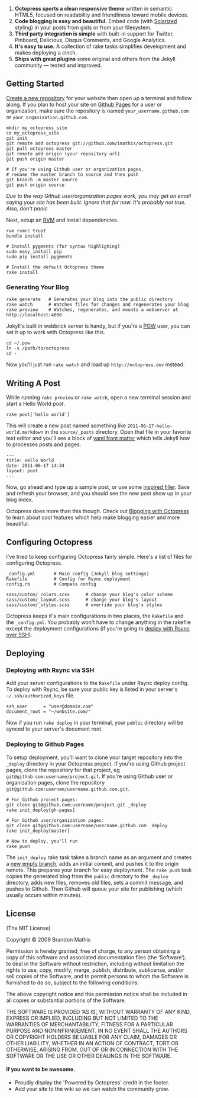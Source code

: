 1. **Octopress sports a clean responsive theme** written in semantic HTML5, focused on readability and friendliness toward mobile devices.
2. **Code blogging is easy and beautiful.** Embed code (with [Solarized](http://ethanschoonover.com/solarized) styling) in your posts from gists or from your filesystem.
3. **Third party integration is simple** with built-in support for Twitter, Pinboard, Delicious, Disqus Comments, and Google Analytics.
4. **It's easy to use.** A collection of rake tasks simplifies development and makes deploying a cinch.
5. **Ships with great plugins** some original and others from the Jekyll community &mdash; tested and improved.

## Getting Started

[Create a new repository](https://github.com/repositories/new) for your website then
open up a terminal and follow along. If you plan to host your site on [Github Pages](http://pages.github.com) for a user or organization, make sure the
repository is named `your_username.github.com` or `your_organization.github.com`.

    mkdir my_octopress_site
    cd my_octopress_site
    git init
    git remote add octopress git://github.com/imathis/octopress.git
    git pull octopress master
    git remote add origin (your repository url)
    git push origin master

    # If you're using Github user or organization pages,
    # rename the master branch to source and then push
    git branch -m master source
    git push origin source

*Due to the way Github user/organization pages work, you may get an email saying your site has been built. Ignore that for now. It's probably not true. Also, don't panic*

Next, setup an [RVM](http://beginrescueend.com/) and install dependencies.

    rvm rvmrc trust
    bundle install

    # Install pygments (for syntax highlighing)
    sudo easy_install pip
    sudo pip install pygments

    # Install the default Octopress theme
    rake install

### Generating Your Blog

    rake generate   # Generates your blog into the public directory
    rake watch      # Watches files for changes and regenerates your blog
    rake preview    # Watches, regenerates, and mounts a webserver at http://localhost:4000

Jekyll's built in webbrick server is handy, but if you're a [POW](http://pow.cx) user, you can set it up to work with Octopress like this.

    cd ~/.pow
    ln -s /path/to/octopress
    cd -

Now you'll just run `rake watch` and load up `http://octopress.dev` instead.

## Writing A Post

While running `rake preview` or `rake watch`, open a new terminal session and start a Hello World post.

    rake post['hello world']

This will create a new post named something like `2011-06-17-hello-world.markdown` in the `source/_posts` directory.
Open that file in your favorite text editor and you'll see a block of [yaml front matter](https://github.com/mojombo/jekyll/wiki/yaml-front-matter)
which tells Jekyll how to processes posts and pages.

    ---
    title: Hello World
    date: 2011-06-17 14:34
    layout: post
    ---

Now, go ahead and type up a sample post, or use some [inspired filler](http://baconipsum.com/). Save and refresh your browser, and you
should see the new post show up in your blog index.

Octopress does more than this though. Check out [Blogging with Octopress](#include_link) to learn about cool features which
help make blogging easier and more beautiful.

## Configuring Octopress

I've tried to keep configuring Octopress fairly simple. Here's a list of files for configuring Octopress.

    _config.yml       # Main config (Jekyll blog settings)
    Rakefile          # Config for Rsync deployment
    config.rb         # Compass config

    sass/custom/_colors.scss      # change your blog's color scheme
    sass/custom/_layout.scss      # change your blog's layout
    sass/custom/_styles.scss      # override your blog's styles

Octopress keeps it's main configurations in two places, the `Rakefile` and the `_config.yml`. You probably won't have to change anything in the rakefile except the
deployment configurations (if you're going to [deploy with Rsync over SSH](#deploy_with_rsync)).

## Deploying

### Deploying with Rsync via SSH

Add your server configurations to the `Rakefile` under Rsync deploy config. To deploy with Rsync, be sure your public key is listed in your server's `~/.ssh/authorized_keys` file.

    ssh_user      = "user@domain.com"
    document_root = "~/website.com/"

Now if you run `rake deploy` in your terminal, your `public` directory will be synced to your server's document root.

### Deploying to Github Pages

To setup deployment, you'll want to clone your target repository into the `_deploy` directory in your Octopress project.
If you're using Github project pages, clone the repository for that project, eg `git@github.com:username/project.git`.
If you're using Github user or organization pages, clone the repository `git@github.com:usernem/username.github.com.git`.

    # For Github project pages:
    git clone git@github.com:username/project.git _deploy
    rake init_deploy[gh-pages]

    # For Github user/organization pages:
    git clone git@github.com:username/username.github.com _deploy
    rake init_deploy[master]

    # Now to deploy, you'll run
    rake push

The `init_deploy` rake task takes a branch name as an argument and creates a [new empty branch](http://book.git-scm.com/5_creating_new_empty_branches.html), adds an initial commit, and pushes it to the origin remote.
This prepares your branch for easy deployment. The `rake push` task copies the generated blog from the `public` directory to the `_deploy` directory, adds new files, removes old files, sets a commit message, and pushes to Github.
Then Github will queue your site for publishing (which usually occurs within minutes).

## License
(The MIT License)

Copyright © 2009 Brandon Mathis

Permission is hereby granted, free of charge, to any person obtaining a copy of this software and associated documentation files (the ‘Software’), to deal in the Software without restriction, including without limitation the rights to use, copy, modify, merge, publish, distribute, sublicense, and/or sell copies of the Software, and to permit persons to whom the Software is furnished to do so, subject to the following conditions:

The above copyright notice and this permission notice shall be included in all copies or substantial portions of the Software.

THE SOFTWARE IS PROVIDED ‘AS IS’, WITHOUT WARRANTY OF ANY KIND, EXPRESS OR IMPLIED, INCLUDING BUT NOT LIMITED TO THE WARRANTIES OF MERCHANTABILITY, FITNESS FOR A PARTICULAR PURPOSE AND NONINFRINGEMENT. IN NO EVENT SHALL THE AUTHORS OR COPYRIGHT HOLDERS BE LIABLE FOR ANY CLAIM, DAMAGES OR OTHER LIABILITY, WHETHER IN AN ACTION OF CONTRACT, TORT OR OTHERWISE, ARISING FROM, OUT OF OR IN CONNECTION WITH THE SOFTWARE OR THE USE OR OTHER DEALINGS IN THE SOFTWARE.

#### If you want to be awesome.
- Proudly display the 'Powered by Octopress' credit in the footer.
- Add your site to the wiki so we can watch the community grow.
